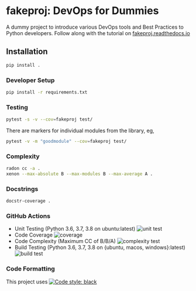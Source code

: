 # fakeproj: DevOps for Dummies

A dummy project to introduce various DevOps tools and Best Practices to Python developers. Follow along with the tutorial on [fakeproj.readthedocs.io](https://fakeproj.readthedocs.io)

## Installation

```bash
pip install .
```

### Developer Setup

```bash
pip install -r requirements.txt
```

### Testing

```bash
pytest -s -v --cov=fakeproj test/
```

There are markers for individual modules from the library, eg, 

```bash
pytest -v -m "goodmodule" --cov=fakeproj test/
```

### Complexity

```bash
radon cc -a .
xenon --max-absolute B --max-modules B --max-average A .
```

### Docstrings

```bash
docstr-coverage .
```

### GitHub Actions

* Unit Testing (Python 3.6, 3.7, 3.8 on ubuntu:latest)  ![unit test](https://github.com/lazyoracle/fakeproj/workflows/Unit%20Testing/badge.svg)
* Code Coverage   ![coverage](https://github.com/lazyoracle/fakeproj/workflows/Code%20Coverage/badge.svg)
* Code Complexity (Maximum CC of B/B/A)  ![complexity test](https://github.com/lazyoracle/fakeproj/workflows/Code%20Complexity/badge.svg)
* Build Testing (Python 3.6, 3.7, 3.8 on {ubuntu, macos, windows}:latest)  ![build test](https://github.com/lazyoracle/fakeproj/workflows/Python%20package%20Build/badge.svg)

### Code Formatting

This project uses <a href="https://github.com/psf/black"><img alt="Code style: black" src="https://img.shields.io/badge/code%20style-black-000000.svg"></a>
